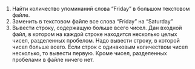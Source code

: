 1. Найти количество упоминаний слова “Friday” в большом текстовом файле.
2. Заменить в текстовом файле все слова “Friday” на “Saturday”
3. Вывести строку, содержащую больше всего чисел. 
Дан входной файл, в котором  на каждой строке находится несколько целых чисел, разделенных пробелом.
Надо  вывести строку, в которой чисел больше всего.  Если строк с одинаковым количеством чисел несколько, то вывести первую.
Кроме чисел, разделенных пробелами  в файле ничего нет.
